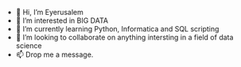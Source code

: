 - 👋 Hi, I’m Eyerusalem
- 👀 I’m interested in BIG DATA
- 🌱 I’m currently learning Python, Informatica and SQL scripting
- 💞️ I’m looking to collaborate on anything intersting in a field of data science 
- 📫 Drop me a message.

<!---
eyerus31/eyerus31 is a ✨ special ✨ repository because its `README.md` (this file) appears on your GitHub profile.
You can click the Preview link to take a look at your changes.
--->
